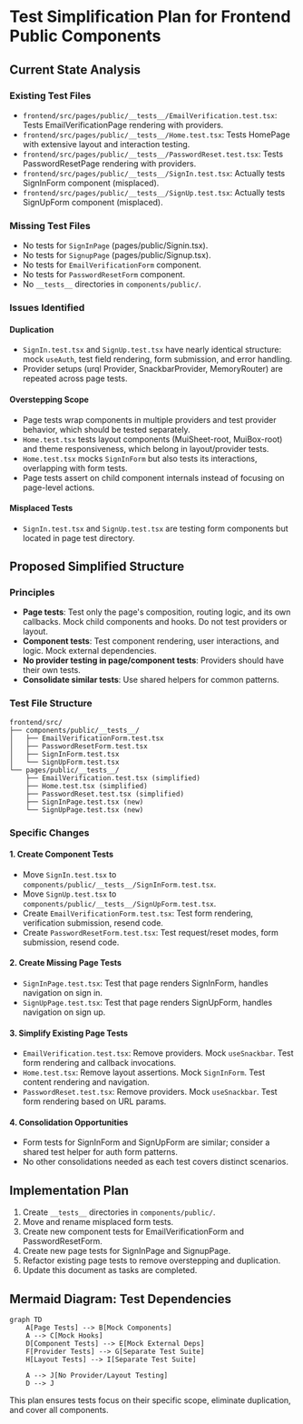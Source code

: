 # Test Simplification Plan for Frontend Public Components

## Current State Analysis

### Existing Test Files

- `frontend/src/pages/public/__tests__/EmailVerification.test.tsx`: Tests EmailVerificationPage rendering with providers.
- `frontend/src/pages/public/__tests__/Home.test.tsx`: Tests HomePage with extensive layout and interaction testing.
- `frontend/src/pages/public/__tests__/PasswordReset.test.tsx`: Tests PasswordResetPage rendering with providers.
- `frontend/src/pages/public/__tests__/SignIn.test.tsx`: Actually tests SignInForm component (misplaced).
- `frontend/src/pages/public/__tests__/SignUp.test.tsx`: Actually tests SignUpForm component (misplaced).

### Missing Test Files

- No tests for `SignInPage` (pages/public/Signin.tsx).
- No tests for `SignupPage` (pages/public/Signup.tsx).
- No tests for `EmailVerificationForm` component.
- No tests for `PasswordResetForm` component.
- No `__tests__` directories in `components/public/`.

### Issues Identified

#### Duplication

- `SignIn.test.tsx` and `SignUp.test.tsx` have nearly identical structure: mock `useAuth`, test field rendering, form submission, and error handling.
- Provider setups (urql Provider, SnackbarProvider, MemoryRouter) are repeated across page tests.

#### Overstepping Scope

- Page tests wrap components in multiple providers and test provider behavior, which should be tested separately.
- `Home.test.tsx` tests layout components (MuiSheet-root, MuiBox-root) and theme responsiveness, which belong in layout/provider tests.
- `Home.test.tsx` mocks `SignInForm` but also tests its interactions, overlapping with form tests.
- Page tests assert on child component internals instead of focusing on page-level actions.

#### Misplaced Tests

- `SignIn.test.tsx` and `SignUp.test.tsx` are testing form components but located in page test directory.

## Proposed Simplified Structure

### Principles

- **Page tests**: Test only the page's composition, routing logic, and its own callbacks. Mock child components and hooks. Do not test providers or layout.
- **Component tests**: Test component rendering, user interactions, and logic. Mock external dependencies.
- **No provider testing in page/component tests**: Providers should have their own tests.
- **Consolidate similar tests**: Use shared helpers for common patterns.

### Test File Structure

```
frontend/src/
├── components/public/__tests__/
│   ├── EmailVerificationForm.test.tsx
│   ├── PasswordResetForm.test.tsx
│   ├── SignInForm.test.tsx
│   └── SignUpForm.test.tsx
└── pages/public/__tests__/
    ├── EmailVerification.test.tsx (simplified)
    ├── Home.test.tsx (simplified)
    ├── PasswordReset.test.tsx (simplified)
    ├── SignInPage.test.tsx (new)
    └── SignUpPage.test.tsx (new)
```

### Specific Changes

#### 1. Create Component Tests

- Move `SignIn.test.tsx` to `components/public/__tests__/SignInForm.test.tsx`.
- Move `SignUp.test.tsx` to `components/public/__tests__/SignUpForm.test.tsx`.
- Create `EmailVerificationForm.test.tsx`: Test form rendering, verification submission, resend code.
- Create `PasswordResetForm.test.tsx`: Test request/reset modes, form submission, resend code.

#### 2. Create Missing Page Tests

- `SignInPage.test.tsx`: Test that page renders SignInForm, handles navigation on sign in.
- `SignUpPage.test.tsx`: Test that page renders SignUpForm, handles navigation on sign up.

#### 3. Simplify Existing Page Tests

- `EmailVerification.test.tsx`: Remove providers. Mock `useSnackbar`. Test form rendering and callback invocations.
- `Home.test.tsx`: Remove layout assertions. Mock `SignInForm`. Test content rendering and navigation.
- `PasswordReset.test.tsx`: Remove providers. Mock `useSnackbar`. Test form rendering based on URL params.

#### 4. Consolidation Opportunities

- Form tests for SignInForm and SignUpForm are similar; consider a shared test helper for auth form patterns.
- No other consolidations needed as each test covers distinct scenarios.

## Implementation Plan

1. Create `__tests__` directories in `components/public/`.
2. Move and rename misplaced form tests.
3. Create new component tests for EmailVerificationForm and PasswordResetForm.
4. Create new page tests for SignInPage and SignupPage.
5. Refactor existing page tests to remove overstepping and duplication.
6. Update this document as tasks are completed.

## Mermaid Diagram: Test Dependencies

```mermaid
graph TD
    A[Page Tests] --> B[Mock Components]
    A --> C[Mock Hooks]
    D[Component Tests] --> E[Mock External Deps]
    F[Provider Tests] --> G[Separate Test Suite]
    H[Layout Tests] --> I[Separate Test Suite]
    
    A --> J[No Provider/Layout Testing]
    D --> J
```

This plan ensures tests focus on their specific scope, eliminate duplication, and cover all components.
